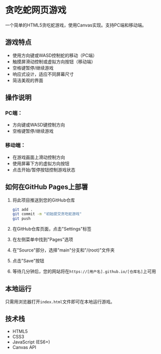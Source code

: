 # 贪吃蛇网页游戏

一个简单的HTML5贪吃蛇游戏，使用Canvas实现。支持PC端和移动端。

## 游戏特点

- 使用方向键或WASD控制蛇的移动（PC端）
- 触摸屏滑动控制或虚拟方向按钮（移动端）
- 空格键暂停/继续游戏
- 响应式设计，适应不同屏幕尺寸
- 简洁美观的界面

## 操作说明

### PC端：
- 方向键或WASD键控制方向
- 空格键暂停/继续游戏

### 移动端：
- 在游戏画面上滑动控制方向
- 使用屏幕下方的虚拟方向按钮
- 点击开始/暂停按钮控制游戏状态

## 如何在GitHub Pages上部署

1. 将此项目推送到您的GitHub仓库

   ```bash
   git add .
   git commit -m "初始提交贪吃蛇游戏"
   git push
   ```

2. 在GitHub仓库页面，点击"Settings"标签

3. 在左侧菜单中找到"Pages"选项

4. 在"Source"部分，选择"main"分支和"/(root)"文件夹

5. 点击"Save"按钮

6. 等待几分钟后，您的网站将在`https://[用户名].github.io/[仓库名]`上可用

## 本地运行

只需用浏览器打开`index.html`文件即可在本地运行游戏。

## 技术栈

- HTML5
- CSS3
- JavaScript (ES6+)
- Canvas API 
